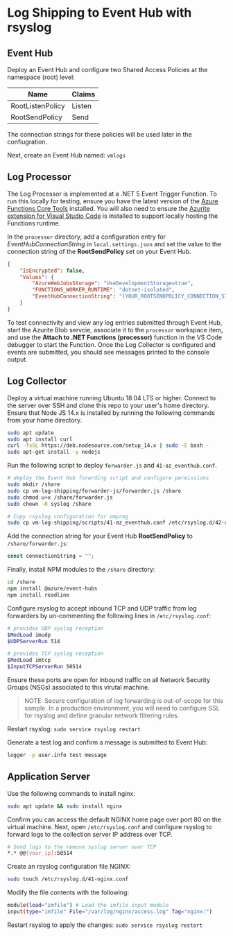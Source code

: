 # Log Shipping to Event Hub with rsyslog


## Event Hub

Deploy an Event Hub and configure two Shared Access Policies at the namespace (root) level:

| Name | Claims |
|---|---|
| RootListenPolicy | Listen |
| RootSendPolicy | Send |

The connection strings for these policies will be used later in the confiugration.

Next, create an Event Hub named: `vmlogs`

## Log Processor

The Log Processor is implemented at a .NET 5 Event Trigger Function. To run this locally for testing, ensure you have the latest version of the [Azure Functions Core Tools](https://docs.microsoft.com/en-us/azure/azure-functions/functions-run-local?tabs=windows%2Ccsharp%2Cbash) installed. You will also need to ensure the [Azurite extension for Visual Studio Code](https://docs.microsoft.com/en-us/azure/storage/common/storage-use-azurite#install-and-run-the-azurite-visual-studio-code-extension) is installed to support locally hosting the Functions runtime.

In the `processor` directory, add a configuration entry for *EventHubConnectionString* in `local.settings.json` and set the value to the connection string of the **RootSendPolicy** set on your Event Hub.

```json
{
    "IsEncrypted": false,
    "Values": {
        "AzureWebJobsStorage": "UseDevelopmentStorage=true",
        "FUNCTIONS_WORKER_RUNTIME": "dotnet-isolated",
        "EventHubConnectionString": "[YOUR_ROOTSENDPOLICY_CONNECTION_STRING"
    }
}
```

To test connectivity and view any log entries submitted through Event Hub, start the Azurite Blob servcie, associate it to the `processor` workspace item, and use the **Attach to .NET Functions (processor)** function in the VS Code debugger to start the Function. Once the Log Collector is configured and events are submitted, you should see messages printed to the console output.

## Log Collector

Deploy a virtual machine running Ubuntu 18.04 LTS or higher. Connect to the server over SSH and clone this repo to your user's home directory. Ensure that Node JS 14.x is installed by running the following commands from your home directory.

```bash
sudo apt update
sudo apt install curl
curl -fsSL https://deb.nodesource.com/setup_14.x | sudo -E bash -
sudo apt-get install -y nodejs
```

 Run the following script to deploy `forwarder.js` and `41-az_eventhub.conf`.

```bash
# deploy the Event Hub forwrding script and configure permissions
sudo mkdir /share
sudo cp vm-log-shipping/forwarder-js/forwarder.js /share
sudo chmod u+x /share/forwarder.js
sudo chown -R syslog /share

# Copy rsyslog configuration for omprog
sudo cp vm-log-shipping/scripts/41-az_eventhub.conf /etc/rsyslog.d/42-az_eventhub.conf
```

Add the connection string for your Event Hub **RootSendPolicy** to `/share/forwarder.js`:

```javascript
const connectionString = "";
```

Finally, install NPM modules to the `/share` directory:

```bash
cd /share
npm install @azure/event-hubs
npm install readline
```

Configure rsyslog to accept inbound TCP and UDP traffic from log forwarders by un-commenting the following lines in `/etc/rsyslog.conf`:

```bash
# provides UDP syslog reception
$ModLoad imudp
$UDPServerRun 514

# provides TCP syslog reception
$ModLoad imtcp
$InputTCPServerRun 50514
```

Ensure these ports are open for inbound traffic on all Network Security Groups (NSGs) associated to this virutal machine.

> NOTE: Secure configuration of log forwarding is out-of-scope for this sample. In a production environment, you will need to configure SSL for rsyslog and define granular network filtering rules.

Restart rsyslog: `sudo service rsyslog restart`

Generate a test log and confirm a message is submitted to Event Hub:

```bash
logger -p user.info test message
```

## Application Server

Use the following commands to install nginx:

```bash
sudo apt update && sudo install nginx
```

Confirm you can access the default NGINX home page over port 80 on the virtual machine. Next, open `/etc/rsyslog.conf` and configure rsyslog to forward logs to the collection server IP address over TCP.

```bash
# Send logs to the remove syslog server over TCP
*.* @@[your_ip]:50514
```

Create an rsyslog configuration file NGINX:

```bash
sudo touch /etc/rsyslog.d/41-nginx.conf
```

Modify the file contents with the following:

```bash
module(load="imfile") # Load the imfile input module
input(type="imfile" File="/var/log/nginx/access.log" Tag="nginx:")
```

Restart rsyslog to apply the changes: `sudo service rsyslog restart`
